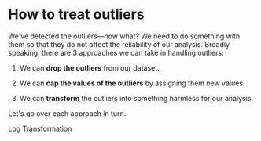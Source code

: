 
# How to treat outliers

We've detected the outliers—now what? We need to do something with them so that they do not affect the reliability of our analysis. Broadly speaking, there are 3 approaches we can take in handling outliers:

1. We can **drop the outliers** from our dataset. 

2. We can **cap the values of the outliers** by assigning them new values.

3. We can **transform** the outliers into something harmless for our analysis.

Let's go over each approach in turn. 

Log Transformation

<!--stackedit_data:
eyJoaXN0b3J5IjpbNjgzMzk2NDkyXX0=
-->